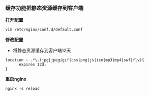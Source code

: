 ### 缓存功能把静态资源缓存到客户端

**打开配置**

```
vim /etc/nginx/conf.d/default.conf
```

**修改配置**

* 将静态资源缓存到客户端12天
```
location ~ .*\.(jpg|jpeg|gif|css|png|js|ico|mp3|mp4|swf|flv){
      expires 12d;
}
```

**重启nginx**

```
nginx -s reload
```